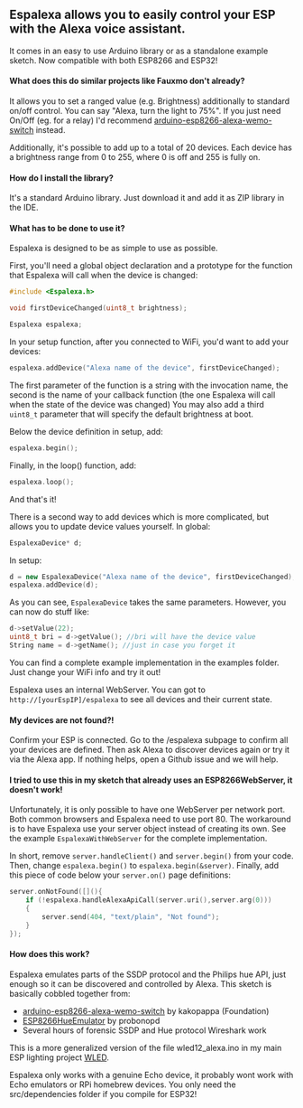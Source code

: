 ## Espalexa allows you to easily control your ESP with the Alexa voice assistant.
It comes in an easy to use Arduino library or as a standalone example sketch.
Now compatible with both ESP8266 and ESP32!

#### What does this do similar projects like Fauxmo don't already?

It allows you to set a ranged value (e.g. Brightness) additionally to standard on/off control.
You can say "Alexa, turn the light to 75%".
If you just need On/Off (eg. for a relay) I'd recommend [arduino-esp8266-alexa-wemo-switch](https://github.com/kakopappa/arduino-esp8266-alexa-wemo-switch) instead.

Additionally, it's possible to add up to a total of 20 devices.
Each device has a brightness range from 0 to 255, where 0 is off and 255 is fully on.

#### How do I install the library?

It's a standard Arduino library. Just download it and add it as ZIP library in the IDE.

#### What has to be done to use it?

Espalexa is designed to be as simple to use as possible.

First, you'll need a global object declaration and a prototype for the function that Espalexa will call when the device is changed:
```cpp
#include <Espalexa.h>

void firstDeviceChanged(uint8_t brightness);

Espalexa espalexa;
```

In your setup function, after you connected to WiFi, you'd want to add your devices:
```cpp
espalexa.addDevice("Alexa name of the device", firstDeviceChanged);
```
The first parameter of the function is a string with the invocation name, the second is the name of your callback function (the one Espalexa will call when the state of the device was changed)
You may also add a third `uint8_t` parameter that will specify the default brightness at boot.

Below the device definition in setup, add:
```cpp
espalexa.begin();
```

Finally, in the loop() function, add:
```cpp
espalexa.loop();
```

And that's it!


There is a second way to add devices which is more complicated, but allows you to update device values yourself.
In global:
```cpp
EspalexaDevice* d;
```
In setup:
```cpp
d = new EspalexaDevice("Alexa name of the device", firstDeviceChanged);
espalexa.addDevice(d);
```
As you can see, `EspalexaDevice` takes the same parameters. However, you can now do stuff like:
```cpp
d->setValue(22);
uint8_t bri = d->getValue(); //bri will have the device value
String name = d->getName(); //just in case you forget it
```

You can find a complete example implementation in the examples folder. Just change your WiFi info and try it out!

Espalexa uses an internal WebServer. You can got to `http://[yourEspIP]/espalexa` to see all devices and their current state.

#### My devices are not found?!

Confirm your ESP is connected. Go to the /espalexa subpage to confirm all your devices are defined.
Then ask Alexa to discover devices again or try it via the Alexa app.
If nothing helps, open a Github issue and we will help.

#### I tried to use this in my sketch that already uses an ESP8266WebServer, it doesn't work!

Unfortunately, it is only possible to have one WebServer per network port. Both common browsers and Espalexa need to use port 80.
The workaround is to have Espalexa use your server object instead of creating its own.
See the example `EspalexaWithWebServer` for the complete implementation.

In short, remove `server.handleClient()` and `server.begin()` from your code.
Then, change `espalexa.begin()` to `espalexa.begin(&server)`.
Finally, add this piece of code below your `server.on()` page definitions:
```cpp
server.onNotFound([](){
	if (!espalexa.handleAlexaApiCall(server.uri(),server.arg(0)))
	{
		server.send(404, "text/plain", "Not found");
	}
});
```

#### How does this work?

Espalexa emulates parts of the SSDP protocol and the Philips hue API, just enough so it can be discovered and controlled by Alexa.
This sketch is basically cobbled together from:
- [arduino-esp8266-alexa-wemo-switch](https://github.com/kakopappa/arduino-esp8266-alexa-wemo-switch) by kakopappa (Foundation)
- [ESP8266HueEmulator](https://github.com/probonopd/ESP8266HueEmulator) by probonopd
- Several hours of forensic SSDP and Hue protocol Wireshark work

This is a more generalized version of the file wled12_alexa.ino in my main ESP lighting project [WLED](https://github.com/Aircoookie/WLED).

Espalexa only works with a genuine Echo device, it probably wont work with Echo emulators or RPi homebrew devices.
You only need the src/dependencies folder if you compile for ESP32!